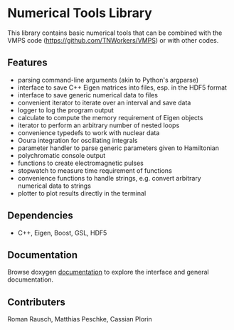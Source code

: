 # Numerical Tools Library

This library contains basic numerical tools that can be combined with the VMPS code (https://github.com/TNWorkers/VMPS) or with other codes.

## Features

- parsing command-line arguments (akin to Python's argparse)
- interface to save C++ Eigen matrices into files, esp. in the HDF5 format
- interface to save generic numerical data to files
- convenient iterator to iterate over an interval and save data
- logger to log the program output
- calculate to compute the memory requirement of Eigen objects
- iterator to perform an arbitrary number of nested loops
- convenience typedefs to work with nuclear data
- Ooura integration for oscillating integrals
- parameter handler to parse generic parameters given to Hamiltonian
- polychromatic console output
- functions to create electromagnetic pulses
- stopwatch to measure time requirement of functions
- convenience functions to handle strings, e.g. convert arbitrary numerical data to strings
- plotter to plot results directly in the terminal

## Dependencies

- C++, Eigen, Boost, GSL, HDF5

## Documentation

Browse doxygen [documentation](https://tnworkers.github.io/TOOLS) to explore the interface and general documentation.

## Contributers

Roman Rausch, Matthias Peschke, Cassian Plorin

